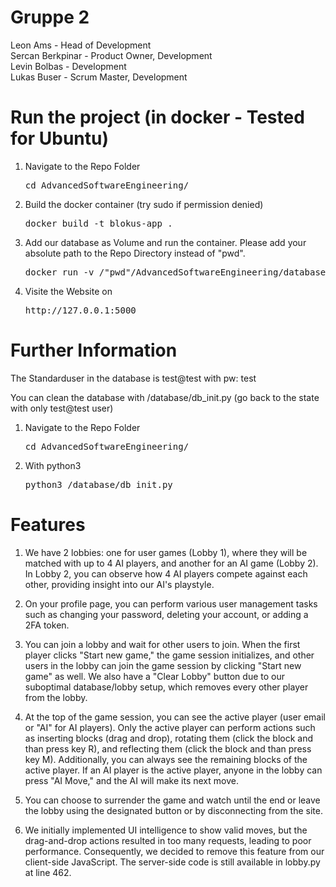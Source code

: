 # Gruppe 2
Leon Ams - Head of Development \
Sercan Berkpinar - Product Owner, Development \
Levin Bolbas - Development \
Lukas Buser - Scrum Master, Development


# Run the project (in docker - Tested for Ubuntu)

1. Navigate to the Repo Folder
    <pre>cd AdvancedSoftwareEngineering/</pre>

2. Build the docker container (try sudo if permission denied)
    <pre>docker build -t blokus-app .</pre>

3. Add our database as Volume and run the container. Please add your absolute path to the Repo Directory instead of "pwd".
    <pre>docker run -v /"pwd"/AdvancedSoftwareEngineering/database:/app/database -p 5000:5000 blokus-app</pre>

4. Visite the Website on
    <pre>http://127.0.0.1:5000</pre>


# Further Information

The Standarduser in the database is test@test with pw: test

You can clean the database with /database/db_init.py (go back to the state with only test@test user)

1. Navigate to the Repo Folder
    <pre>cd AdvancedSoftwareEngineering/</pre>

2. With python3
    <pre>python3 /database/db_init.py</pre>


# Features

1. We have 2 lobbies: one for user games (Lobby 1), where they will be matched with up to 4 AI players, and another for an AI game (Lobby 2). In Lobby 2, you can observe how 4 AI players compete against each other, providing insight into our AI's playstyle.

2. On your profile page, you can perform various user management tasks such as changing your password, deleting your account, or adding a 2FA token.

3. You can join a lobby and wait for other users to join. When the first player clicks "Start new game," the game session initializes, and other users in the lobby can join the game session by clicking "Start new game" as well. We also have a "Clear Lobby" button due to our suboptimal database/lobby setup, which removes every other player from the lobby.

4. At the top of the game session, you can see the active player (user email or "AI" for AI players). Only the active player can perform actions such as inserting blocks (drag and drop), rotating them (click the block and than press key R), and reflecting them (click the block and than press key M). Additionally, you can always see the remaining blocks of the active player. If an AI player is the active player, anyone in the lobby can press "AI Move," and the AI will make its next move.

5. You can choose to surrender the game and watch until the end or leave the lobby using the designated button or by disconnecting from the site.

6. We initially implemented UI intelligence to show valid moves, but the drag-and-drop actions resulted in too many requests, leading to poor performance. Consequently, we decided to remove this feature from our client-side JavaScript. The server-side code is still available in lobby.py at line 462.



